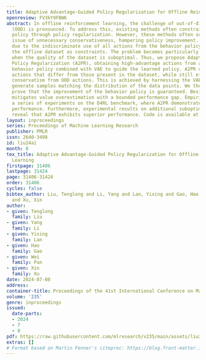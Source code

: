 ```yaml
---
title: Adaptive Advantage-Guided Policy Regularization for Offline Reinforcement Learning
openreview: FV3kY9FBW6
abstract: In offline reinforcement learning, the challenge of out-of-distribution
  (OOD) is pronounced. To address this, existing methods often constrain the learned
  policy through policy regularization. However, these methods often suffer from the
  issue of unnecessary conservativeness, hampering policy improvement. This occurs
  due to the indiscriminate use of all actions from the behavior policy that generates
  the offline dataset as constraints. The problem becomes particularly noticeable
  when the quality of the dataset is suboptimal. Thus, we propose Adaptive Advantage-guided
  Policy Regularization (A2PR), obtaining high-advantage actions from an augmented
  behavior policy combined with VAE to guide the learned policy. A2PR can select high-advantage
  actions that differ from those present in the dataset, while still effectively maintaining
  conservatism from OOD actions. This is achieved by harnessing the VAE capacity to
  generate samples matching the distribution of the data points. We theoretically
  prove that the improvement of the behavior policy is guaranteed. Besides, it effectively
  mitigates value overestimation with a bounded performance gap. Empirically, we conduct
  a series of experiments on the D4RL benchmark, where A2PR demonstrates state-of-the-art
  performance. Furthermore, experimental results on additional suboptimal mixed datasets
  reveal that A2PR exhibits superior performance. Code is available at https://github.com/ltlhuuu/A2PR.
layout: inproceedings
series: Proceedings of Machine Learning Research
publisher: PMLR
issn: 2640-3498
id: liu24ai
month: 0
tex_title: Adaptive Advantage-Guided Policy Regularization for Offline Reinforcement
  Learning
firstpage: 31406
lastpage: 31424
page: 31406-31424
order: 31406
cycles: false
bibtex_author: Liu, Tenglong and Li, Yang and Lan, Yixing and Gao, Hao and Pan, Wei
  and Xu, Xin
author:
- given: Tenglong
  family: Liu
- given: Yang
  family: Li
- given: Yixing
  family: Lan
- given: Hao
  family: Gao
- given: Wei
  family: Pan
- given: Xin
  family: Xu
date: 2024-07-08
address:
container-title: Proceedings of the 41st International Conference on Machine Learning
volume: '235'
genre: inproceedings
issued:
  date-parts:
  - 2024
  - 7
  - 8
pdf: https://raw.githubusercontent.com/mlresearch/v235/main/assets/liu24ai/liu24ai.pdf
extras: []
# Format based on Martin Fenner's citeproc: https://blog.front-matter.io/posts/citeproc-yaml-for-bibliographies/
---
```

